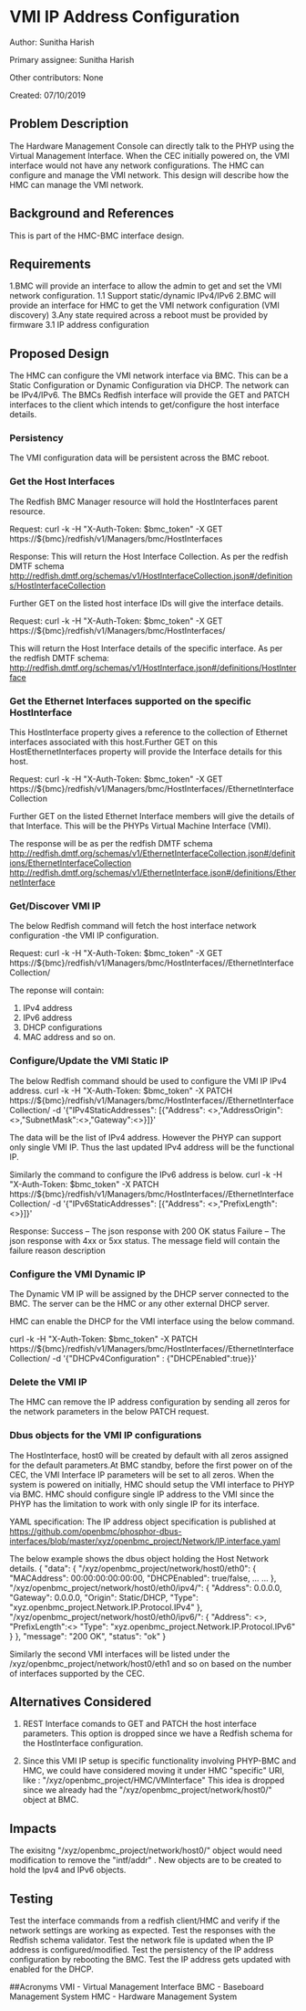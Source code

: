 # VMI IP Address Configuration

Author:
  Sunitha Harish

Primary assignee:
  Sunitha Harish

Other contributors:
  None

Created:
  07/10/2019

## Problem Description
The Hardware Management Console can directly talk to the PHYP using the
Virtual Management Interface.
When the CEC initially powered on, the VMI interface would not have any network
configurations. The HMC can configure and manage the VMI network. This design
will describe how the HMC can manage the VMI network.

## Background and References
This is part of the HMC-BMC interface design.

## Requirements
1.BMC will provide an interface to allow the admin to get and set the VMI
network configuration.
  1.1 Support static/dynamic IPv4/IPv6
2.BMC will provide an interface for HMC to get the VMI network configuration
 (VMI discovery)
3.Any state required across a reboot must be provided by firmware
  3.1 IP address configuration

## Proposed Design
The HMC can configure the VMI network interface via BMC. This can be a Static
Configuration or Dynamic Configuration via DHCP.  The network can be IPv4/IPv6.
The BMCs Redfish interface will provide the GET and PATCH interfaces to the client
which intends to get/configure the host interface details.

### Persistency
The VMI configuration data will be persistent across the BMC reboot.

### Get the Host Interfaces
The Redfish BMC Manager resource will hold the HostInterfaces parent resource.

Request:
curl -k -H "X-Auth-Token: $bmc_token" -X GET
https://${bmc}/redfish/v1/Managers/bmc/HostInterfaces

Response:
This will return the Host Interface Collection. As per the redfish DMTF schema
http://redfish.dmtf.org/schemas/v1/HostInterfaceCollection.json#/definitions/HostInterfaceCollection

Further GET on the listed host interface IDs will give the interface details.

Request:
curl -k -H "X-Auth-Token: $bmc_token" -X GET
https://${bmc}/redfish/v1/Managers/bmc/HostInterfaces/<Id>

This will return the Host Interface details of the specific interface. As per the
redfish DMTF schema:
http://redfish.dmtf.org/schemas/v1/HostInterface.json#/definitions/HostInterface

### Get the Ethernet Interfaces supported on the specific HostInterface
This HostInterface property gives a reference to the collection of Ethernet interfaces
associated with this host.Further GET on this HostEthernetInterfaces property will provide
the Interface details for this host.

Request:
curl -k -H "X-Auth-Token: $bmc_token" -X GET
https://${bmc}/redfish/v1/Managers/bmc/HostInterfaces/<Id>/EthernetInterfaceCollection

Further GET on the listed Ethernet Interface members will give the details of that
Interface. This will be the PHYPs Virtual Machine Interface (VMI).

The response will be as per the redfish DMTF schema
http://redfish.dmtf.org/schemas/v1/EthernetInterfaceCollection.json#/definitions/EthernetInterfaceCollection
http://redfish.dmtf.org/schemas/v1/EthernetInterface.json#/definitions/EthernetInterface

### Get/Discover VMI IP
The below Redfish command will fetch the host interface network configuration -the VMI IP configuration.

Request:
curl -k -H "X-Auth-Token: $bmc_token" -X GET
https://${bmc}/redfish/v1/Managers/bmc/HostInterfaces/<Id>/EthernetInterfaceCollection/<Id>

The reponse will contain:
1. IPv4 address
2. IPv6 address
3. DHCP configurations
4. MAC address
and so on.

### Configure/Update the VMI Static IP
The below Redfish command should be used to configure the VMI IP IPv4 address.
curl -k -H "X-Auth-Token: $bmc_token" -X PATCH
https://${bmc}/redfish/v1/Managers/bmc/HostInterfaces/<Id>/EthernetInterfaceCollection/<Id>
-d '{"IPv4StaticAddresses": [{"Address": <>,"AddressOrigin":<>,"SubnetMask":<>,"Gateway":<>}]}'

The data will be the list of IPv4 address. However the PHYP can support only single VMI IP.
Thus the last updated IPv4 address will be the functional IP.

Similarly the command to configure the IPv6 address is below.
curl -k -H "X-Auth-Token: $bmc_token" -X PATCH
https://${bmc}/redfish/v1/Managers/bmc/HostInterfaces/<Id>/EthernetInterfaceCollection/<Id>
-d '{"IPv6StaticAddresses": [{"Address": <>,"PrefixLength":<>}]}'

Response:
  Success – The json response with 200 OK status
  Failure – The json response with 4xx or 5xx status. The message field will contain the
            failure reason description

### Configure the VMI Dynamic IP
The Dynamic VM IP will be assigned by the DHCP server connected to the BMC.
The server can be the HMC or any other external DHCP server.

HMC can enable the DHCP for the VMI interface using the below command.

curl -k -H "X-Auth-Token: $bmc_token" -X PATCH
https://${bmc}/redfish/v1/Managers/bmc/HostInterfaces/<Id>/EthernetInterfaceCollection/<Id>
-d '{"DHCPv4Configuration" : {"DHCPEnabled":true}}'

### Delete the VMI IP
The HMC can remove the IP address configuration by sending all zeros for the network parameters
in the below PATCH request.

### Dbus objects for the VMI IP configurations
The HostInterface, host0 will be created by default with all zeros assigned for the
default parameters.At BMC standby, before the first power on of the CEC, the VMI Interface
IP parameters will be set to all zeros.
When the system is powered on initially, HMC should setup the VMI
interface to PHYP via BMC. HMC should configure single IP address to the VMI since the
PHYP has the limitation to work with only single IP for its interface.

YAML specification:
The IP address object specification is published at
https://github.com/openbmc/phosphor-dbus-interfaces/blob/master/xyz/openbmc_project/Network/IP.interface.yaml

The below example shows the dbus object holding the Host Network details.
{
  "data": {
    "/xyz/openbmc_project/network/host0/eth0": {
      "MACAddress": 00:00:00:00:00:00,
      "DHCPEnabled": true/false,
      …
      …
    },
    "/xyz/openbmc_project/network/host0/eth0/ipv4/<objectId>": {
      "Address": 0.0.0.0,
      "Gateway": 0.0.0.0,
      "Origin": Static/DHCP,
      "Type": "xyz.openbmc_project.Network.IP.Protocol.IPv4"
    },
    "/xyz/openbmc_project/network/host0/eth0/ipv6/<objectId>": {
      "Address": <>,
      "PrefixLength":<>
      "Type": "xyz.openbmc_project.Network.IP.Protocol.IPv6"
    }
  },
  "message": "200 OK",
  "status": "ok"
}

Similarly the second VMI interfaces will be listed under the
/xyz/openbmc_project/network/host0/eth1 and so on based on the number of interfaces
supported by the CEC.

## Alternatives Considered
1. REST Interface comands to GET and PATCH the host interface parameters.
This option is dropped since we have a Redfish schema for the HostInterface configuration.

2. Since this VMI IP setup is specific functionality involving PHYP-BMC and HMC, we could have
considered moving it under HMC "specific" URI, like : "/xyz/openbmc_project/HMC/VMInterface"
This idea is dropped since we already had the "/xyz/openbmc_project/network/host0/" object at BMC.

## Impacts
The exisitng "/xyz/openbmc_project/network/host0/" object would need modification to remove the
"intf/addr" . New objects are to be created to hold the Ipv4 and IPv6 objects.

## Testing
Test the interface commands from a redfish client/HMC and verify if the network settings
are working as expected.
Test the responses with the Redfish schema validator.
Test the network file is updated when the IP address is configured/modified.
Test the persistency of the IP address configuration by rebooting the BMC.
Test the IP address gets updated with enabled for the DHCP.

##Acronyms
VMI    - Virtual Management Interface
BMC    - Baseboard Management System
HMC    - Hardware Management System
